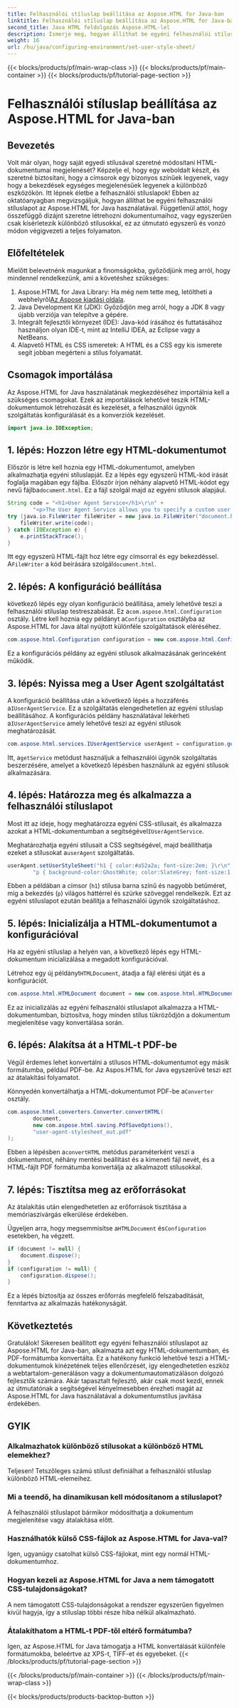 ```yaml
---
title: Felhasználói stíluslap beállítása az Aspose.HTML for Java-ban
linktitle: Felhasználói stíluslap beállítása az Aspose.HTML for Java-ban
second_title: Java HTML feldolgozás Aspose.HTML-lel
description: Ismerje meg, hogyan állíthat be egyéni felhasználói stíluslapot az Aspose.HTML for Java-ban, javítva a dokumentum stílusát, és könnyedén konvertálhatja a HTML-t PDF-be.
weight: 16
url: /hu/java/configuring-environment/set-user-style-sheet/
---
```


{{< blocks/products/pf/main-wrap-class >}}
{{< blocks/products/pf/main-container >}}
{{< blocks/products/pf/tutorial-page-section >}}

# Felhasználói stíluslap beállítása az Aspose.HTML for Java-ban

## Bevezetés
Volt már olyan, hogy saját egyedi stílusával szeretné módosítani HTML-dokumentumai megjelenését? Képzelje el, hogy egy weboldalt készít, és szeretné biztosítani, hogy a címsorok egy bizonyos színűek legyenek, vagy hogy a bekezdések egységes megjelenésűek legyenek a különböző eszközökön. Itt lépnek életbe a felhasználói stíluslapok! Ebben az oktatóanyagban megvizsgáljuk, hogyan állíthat be egyéni felhasználói stíluslapot az Aspose.HTML for Java használatával. Függetlenül attól, hogy összefüggő dizájnt szeretne létrehozni dokumentumaihoz, vagy egyszerűen csak kísérletezik különböző stílusokkal, ez az útmutató egyszerű és vonzó módon végigvezeti a teljes folyamaton.
## Előfeltételek
Mielőtt belevetnénk magunkat a finomságokba, győződjünk meg arról, hogy mindennel rendelkezünk, ami a követéshez szükséges:
1.  Aspose.HTML for Java Library: Ha még nem tette meg, letöltheti a webhelyről[Az Aspose kiadási oldala](https://releases.aspose.com/html/java/).
2. Java Development Kit (JDK): Győződjön meg arról, hogy a JDK 8 vagy újabb verziója van telepítve a gépére.
3. Integrált fejlesztői környezet (IDE): Java-kód írásához és futtatásához használjon olyan IDE-t, mint az IntelliJ IDEA, az Eclipse vagy a NetBeans.
4. Alapvető HTML és CSS ismeretek: A HTML és a CSS egy kis ismerete segít jobban megérteni a stílus folyamatát.

## Csomagok importálása
Az Aspose.HTML for Java használatának megkezdéséhez importálnia kell a szükséges csomagokat. Ezek az importálások lehetővé teszik HTML-dokumentumok létrehozását és kezelését, a felhasználói ügynök szolgáltatás konfigurálását és a konverziók kezelését.
```java
import java.io.IOException;
```
## 1. lépés: Hozzon létre egy HTML-dokumentumot
Először is létre kell hoznia egy HTML-dokumentumot, amelyben alkalmazhatja egyéni stíluslapját. Ez a lépés egy egyszerű HTML-kód írását foglalja magában egy fájlba.
 Először írjon néhány alapvető HTML-kódot egy nevű fájlba`document.html`. Ez a fájl szolgál majd az egyéni stílusok alapjául.
```java
String code = "<h1>User Agent Service</h1>\r\n" +
        "<p>The User Agent Service allows you to specify a custom user stylesheet, a primary character set for the document, language, and fonts settings.</p>\r\n";
try (java.io.FileWriter fileWriter = new java.io.FileWriter("document.html")) {
    fileWriter.write(code);
} catch (IOException e) {
    e.printStackTrace();
}
```
 Itt egy egyszerű HTML-fájlt hoz létre egy címsorral és egy bekezdéssel. A`FileWriter` a kód beírására szolgál`document.html`.
## 2. lépés: A konfiguráció beállítása
 következő lépés egy olyan konfiguráció beállítása, amely lehetővé teszi a felhasználói stíluslap testreszabását. Ez a`com.aspose.html.Configuration` osztály.
 Létre kell hoznia egy példányt a`Configuration` osztályba az Aspose.HTML for Java által nyújtott különféle szolgáltatások eléréséhez.
```java
com.aspose.html.Configuration configuration = new com.aspose.html.Configuration();
```
Ez a konfigurációs példány az egyéni stílusok alkalmazásának gerinceként működik.
## 3. lépés: Nyissa meg a User Agent szolgáltatást
 A konfiguráció beállítása után a következő lépés a hozzáférés a`IUserAgentService`. Ez a szolgáltatás elengedhetetlen az egyéni stíluslap beállításához.
 A konfigurációs példány használatával lekérheti a`IUserAgentService` amely lehetővé teszi az egyéni stílusok meghatározását.
```java
com.aspose.html.services.IUserAgentService userAgent = configuration.getService(com.aspose.html.services.IUserAgentService.class);
```
 Itt, a`getService` metódust használjuk a felhasználói ügynök szolgáltatás beszerzésére, amelyet a következő lépésben használunk az egyéni stílusok alkalmazására.
## 4. lépés: Határozza meg és alkalmazza a felhasználói stíluslapot
 Most itt az ideje, hogy meghatározza egyéni CSS-stílusait, és alkalmazza azokat a HTML-dokumentumban a segítségével`IUserAgentService`.

Meghatározhatja egyéni stílusait a CSS segítségével, majd beállíthatja ezeket a stílusokat a`userAgent` szolgáltatás.
```java
userAgent.setUserStyleSheet("h1 { color:#a52a2a; font-size:2em; }\r\n" +
        "p { background-color:GhostWhite; color:SlateGrey; font-size:1.2em; }\r\n");
```
Ebben a példában a címsor (`h1`) stílusa barna színű és nagyobb betűméret, míg a bekezdés (`p`) világos háttérrel és szürke szöveggel rendelkezik. Ezt az egyéni stíluslapot ezután beállítja a felhasználói ügynök szolgáltatáshoz.
## 5. lépés: Inicializálja a HTML-dokumentumot a konfigurációval
Ha az egyéni stíluslap a helyén van, a következő lépés egy HTML-dokumentum inicializálása a megadott konfigurációval.

 Létrehoz egy új példányt`HTMLDocument`, átadja a fájl elérési útját és a konfigurációt.
```java
com.aspose.html.HTMLDocument document = new com.aspose.html.HTMLDocument("document.html", configuration);
```
Ez az inicializálás az egyéni felhasználói stíluslapot alkalmazza a HTML-dokumentumban, biztosítva, hogy minden stílus tükröződjön a dokumentum megjelenítése vagy konvertálása során.
## 6. lépés: Alakítsa át a HTML-t PDF-be
Végül érdemes lehet konvertálni a stílusos HTML-dokumentumot egy másik formátumba, például PDF-be. Az Aspos.HTML for Java egyszerűvé teszi ezt az átalakítási folyamatot.

Könnyedén konvertálhatja a HTML-dokumentumot PDF-be a`Converter` osztály.
```java
com.aspose.html.converters.Converter.convertHTML(
        document,
        new com.aspose.html.saving.PdfSaveOptions(),
        "user-agent-stylesheet_out.pdf"
);
```
 Ebben a lépésben a`convertHTML` metódus paraméterként veszi a dokumentumot, néhány mentési beállítást és a kimeneti fájl nevét, és a HTML-fájlt PDF formátumba konvertálja az alkalmazott stílusokkal.
## 7. lépés: Tisztítsa meg az erőforrásokat
Az átalakítás után elengedhetetlen az erőforrások tisztítása a memóriaszivárgás elkerülése érdekében.

 Ügyeljen arra, hogy megsemmisítse a`HTMLDocument` és`Configuration` esetekben, ha végzett.
```java
if (document != null) {
    document.dispose();
}
if (configuration != null) {
    configuration.dispose();
}
```
Ez a lépés biztosítja az összes erőforrás megfelelő felszabadítását, fenntartva az alkalmazás hatékonyságát.

## Következtetés
Gratulálok! Sikeresen beállított egy egyéni felhasználói stíluslapot az Aspose.HTML for Java-ban, alkalmazta azt egy HTML-dokumentumban, és PDF-formátumba konvertálta. Ez a hatékony funkció lehetővé teszi a HTML-dokumentumok kinézetének teljes ellenőrzését, így elengedhetetlen eszköz a webtartalom-generáláson vagy a dokumentumautomatizáláson dolgozó fejlesztők számára. Akár tapasztalt fejlesztő, akár csak most kezdi, ennek az útmutatónak a segítségével kényelmesebben érezheti magát az Aspose.HTML for Java használatával a dokumentumstílus javítása érdekében.
## GYIK
### Alkalmazhatok különböző stílusokat a különböző HTML elemekhez?  
Teljesen! Tetszőleges számú stílust definiálhat a felhasználói stíluslap különböző HTML-elemeihez.
### Mi a teendő, ha dinamikusan kell módosítanom a stíluslapot?  
A felhasználói stíluslapot bármikor módosíthatja a dokumentum megjelenítése vagy átalakítása előtt.
### Használhatók külső CSS-fájlok az Aspose.HTML for Java-val?  
Igen, ugyanúgy csatolhat külső CSS-fájlokat, mint egy normál HTML-dokumentumhoz.
### Hogyan kezeli az Aspose.HTML for Java a nem támogatott CSS-tulajdonságokat?  
A nem támogatott CSS-tulajdonságokat a rendszer egyszerűen figyelmen kívül hagyja, így a stíluslap többi része hiba nélkül alkalmazható.
### Átalakíthatom a HTML-t PDF-től eltérő formátumba?  
Igen, az Aspose.HTML for Java támogatja a HTML konvertálását különféle formátumokba, beleértve az XPS-t, TIFF-et és egyebeket.
{{< /blocks/products/pf/tutorial-page-section >}}

{{< /blocks/products/pf/main-container >}}
{{< /blocks/products/pf/main-wrap-class >}}

{{< blocks/products/products-backtop-button >}}
